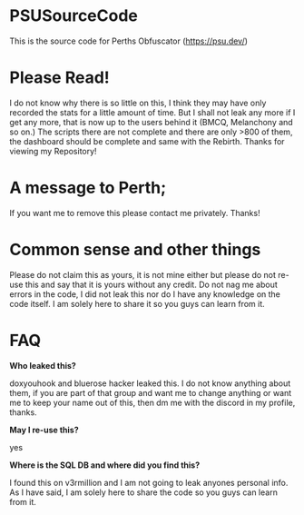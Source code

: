 # PSUSourceCode
This is the source code for Perths Obfuscator (https://psu.dev/)

# Please Read!

I do not know why there is so little on this, I think they may have only recorded the stats for a little amount of time. But I shall not leak any more if I get any more, that is now up to the users behind it (BMCQ, Melanchony and so on.) The scripts there are not complete and there are only >800 of them, the dashboard should be complete and same with the Rebirth. Thanks for viewing my Repository!

# A message to Perth;

If you want me to remove this please contact me privately. Thanks!

# Common sense and other things

Please do not claim this as yours, it is not mine either but please do not re-use this and say that it is yours without any credit. 
Do not nag me about errors in the code, I did not leak this nor do I have any knowledge on the code itself. I am solely here to share it so you guys can learn from it.

# FAQ

**Who leaked this?**

doxyouhook and bluerose hacker leaked this. I do not know anything about them, if you are part of that group and want me to change anything or want me to keep your name out of this, then dm me with the discord in my profile, thanks.

**May I re-use this?**

yes

**Where is the SQL DB and where did you find this?**

I found this on v3rmillion and I am not going to leak anyones personal info. As I have said, I am solely here to share the code so you guys can learn from it.
